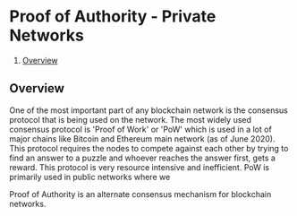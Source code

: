 


# Proof of Authority - Private Networks

 1. [Overview](#Overview)

## Overview
One of the most important part of any blockchain network is the consensus protocol that is being used on the network. The most widely used consensus protocol is 'Proof of Work' or 'PoW' which is used in a lot of major chains like Bitcoin and Ethereum main network (as of June 2020). This protocol requires the nodes to compete against each other by trying to find an answer to a puzzle and whoever reaches the answer first, gets a reward. This protocol is very resource intensive and inefficient. 
PoW is primarily used in public networks where we 

Proof of Authority is an alternate consensus mechanism for blockchain networks. 

<!--stackedit_data:
eyJoaXN0b3J5IjpbLTU2MTc0MzM1OCwxNzQ2NTg0MzAsMjU3OD
EzMzM5LDU5OTE2NDA1NCwtMTI4NzA2MTk3M119
-->
